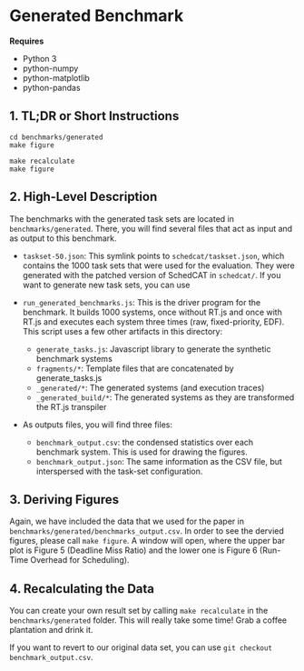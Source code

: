 # Generated Benchmark

**Requires**

  * Python 3
  * python-numpy
  * python-matplotlib
  * python-pandas

## 1. TL;DR or Short Instructions ###

```
cd benchmarks/generated
make figure

make recalculate
make figure
```

## 2. High-Level Description ###

The benchmarks with the generated task sets are located in
`benchmarks/generated`. There, you will find several files that act as
input and as output to this benchmark.

- `taskset-50.json`: This symlink points to `schedcat/taskset.json`,
  which contains the 1000 task sets that were used for the evaluation.
  They were generated with the patched version of SchedCAT in
  `schedcat/`. If you want to generate new task sets, you can use

- `run_generated_benchmarks.js`: This is the driver program for the
  benchmark. It builds 1000 systems, once without RT.js and once with
  RT.js and executes each system three times (raw, fixed-priority,
  EDF). This script uses a few other artifacts in this directory:

  - `generate_tasks.js`: Javascript library to generate the synthetic benchmark systems
  - `fragments/*`: Template files that are concatenated by generate_tasks.js
  - `_generated/*`: The generated systems (and execution traces)
  - `_generated_build/*`: The generated systems as they are transformed the RT.js transpiler

- As outputs files, you will find three files:
  - `benchmark_output.csv`: the condensed statistics over each benchmark system. This is used for drawing the figures.
  - `benchmark_output.json`: The same information as the CSV file, but interspersed with the task-set configuration.

## 3. Deriving Figures ###

Again, we have included the data that we used for the paper in
`benchmarks/generated/benchmarks_output.csv`. In order to see the
dervied figures, please call `make figure`. A window will open, where
the upper bar plot is Figure 5 (Deadline Miss Ratio) and the lower one
is Figure 6 (Run-Time Overhead for Scheduling).

## 4. Recalculating the Data ###

You can create your own result set by calling `make recalculate` in
the `benchmarks/generated` folder. This will really take some time!
Grab a coffee plantation and drink it.

If you want to revert to our original data set, you can use `git
checkout benchmark_output.csv`.

